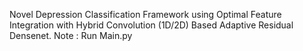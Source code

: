 Novel Depression Classification Framework using Optimal Feature Integration with Hybrid Convolution (1D/2D) Based Adaptive Residual Densenet.
Note : Run Main.py 
